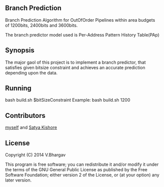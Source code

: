 ## Branch Prediction
Branch Prediction Algorithm for OutOfOrder Pipelines within area budgets of 1200bits, 2400bits and 3600bits.

The branch predictor model used is Per-Address Pattern History Table(PAp)

## Synopsis
The major gaol of this project is to implement a branch predictor, that satisfies given bitsize constraint and achieves an accurate prediction depending upon the data.

## Running
bash build.sh $bitSizeConstraint
Example: bash build.sh 1200

## Contributors
[myself](http://www.cse.iitd.ac.in/~cs5120301) and
[Satya Kishore](http://www.cse.iitd.ac.in/~cs5120284)

## License

Copyright (C) 2014  V.Bhargav

This program is free software; you can redistribute it and/or modify it under the terms of the GNU General Public License as published by the Free Software Foundation; either version 2 of the License, or (at your option) any later version.
